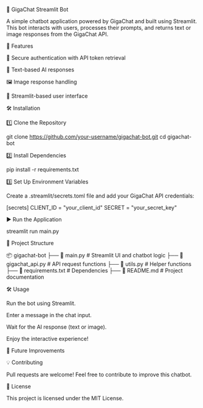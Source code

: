 📢 GigaChat Streamlit Bot

A simple chatbot application powered by GigaChat and built using Streamlit. This bot interacts with users, processes their prompts, and returns text or image responses from the GigaChat API.

🚀 Features

🔑 Secure authentication with API token retrieval

📝 Text-based AI responses

🖼️ Image response handling

🎨 Streamlit-based user interface

🛠️ Installation

1️⃣ Clone the Repository

git clone https://github.com/your-username/gigachat-bot.git
cd gigachat-bot

2️⃣ Install Dependencies

pip install -r requirements.txt

3️⃣ Set Up Environment Variables

Create a .streamlit/secrets.toml file and add your GigaChat API credentials:

[secrets]
CLIENT_ID = "your_client_id"
SECRET = "your_secret_key"

▶️ Run the Application

streamlit run main.py

📂 Project Structure

📦 gigachat-bot
├── 📜 main.py        # Streamlit UI and chatbot logic
├── 📜 gigachat_api.py # API request functions
├── 📜 utils.py        # Helper functions
├── 📜 requirements.txt # Dependencies
├── 📜 README.md       # Project documentation

🛠️ Usage

Run the bot using Streamlit.

Enter a message in the chat input.

Wait for the AI response (text or image).

Enjoy the interactive experience!

📌 Future Improvements



💡 Contributing

Pull requests are welcome! Feel free to contribute to improve this chatbot.

📜 License

This project is licensed under the MIT License.
